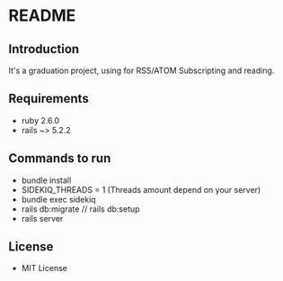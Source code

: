 # README

## Introduction
It's a graduation project, using for RSS/ATOM Subscripting and reading.

## Requirements
* ruby 2.6.0
* rails ~> 5.2.2

## Commands to run
* bundle install
* SIDEKIQ_THREADS = 1 (Threads amount depend on your server)
* bundle exec sidekiq
* rails db:migrate  // rails db:setup 
* rails server

## License
* MIT License

